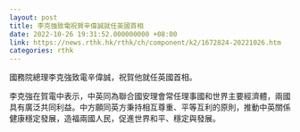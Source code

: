 ```yaml
---
layout: post
title: 李克強致電祝賀辛偉誠就任英國首相
date: 2022-10-26 19:31:52.000000000 +08:00
link: https://news.rthk.hk/rthk/ch/component/k2/1672824-20221026.htm
categories: rthk
---
```


國務院總理李克強致電辛偉誠，祝賀他就任英國首相。 

李克強在賀電中表示，中英同為聯合國安理會常任理事國和世界主要經濟體，兩國具有廣泛共同利益。中方願同英方秉持相互尊重、平等互利的原則，推動中英關係健康穩定發展，造福兩國人民，促進世界和平、穩定與發展。

